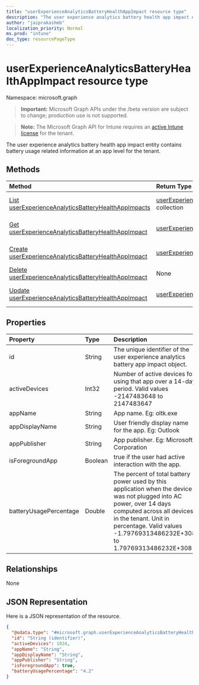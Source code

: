 ```yaml
---
title: "userExperienceAnalyticsBatteryHealthAppImpact resource type"
description: "The user experience analytics battery health app impact entity contains battery usage related information at an app level for the tenant."
author: "jaiprakashmb"
localization_priority: Normal
ms.prod: "intune"
doc_type: resourcePageType
---
```


# userExperienceAnalyticsBatteryHealthAppImpact resource type

Namespace: microsoft.graph

> **Important:** Microsoft Graph APIs under the /beta version are subject to change; production use is not supported.

> **Note:** The Microsoft Graph API for Intune requires an [active Intune license](https://go.microsoft.com/fwlink/?linkid=839381) for the tenant.

The user experience analytics battery health app impact entity contains battery usage related information at an app level for the tenant.

## Methods
|Method|Return Type|Description|
|:---|:---|:---|
|[List userExperienceAnalyticsBatteryHealthAppImpacts](../api/intune-devices-userexperienceanalyticsbatteryhealthappimpact-list.md)|[userExperienceAnalyticsBatteryHealthAppImpact](../resources/intune-devices-userexperienceanalyticsbatteryhealthappimpact.md) collection|List properties and relationships of the [userExperienceAnalyticsBatteryHealthAppImpact](../resources/intune-devices-userexperienceanalyticsbatteryhealthappimpact.md) objects.|
|[Get userExperienceAnalyticsBatteryHealthAppImpact](../api/intune-devices-userexperienceanalyticsbatteryhealthappimpact-get.md)|[userExperienceAnalyticsBatteryHealthAppImpact](../resources/intune-devices-userexperienceanalyticsbatteryhealthappimpact.md)|Read properties and relationships of the [userExperienceAnalyticsBatteryHealthAppImpact](../resources/intune-devices-userexperienceanalyticsbatteryhealthappimpact.md) object.|
|[Create userExperienceAnalyticsBatteryHealthAppImpact](../api/intune-devices-userexperienceanalyticsbatteryhealthappimpact-create.md)|[userExperienceAnalyticsBatteryHealthAppImpact](../resources/intune-devices-userexperienceanalyticsbatteryhealthappimpact.md)|Create a new [userExperienceAnalyticsBatteryHealthAppImpact](../resources/intune-devices-userexperienceanalyticsbatteryhealthappimpact.md) object.|
|[Delete userExperienceAnalyticsBatteryHealthAppImpact](../api/intune-devices-userexperienceanalyticsbatteryhealthappimpact-delete.md)|None|Deletes a [userExperienceAnalyticsBatteryHealthAppImpact](../resources/intune-devices-userexperienceanalyticsbatteryhealthappimpact.md).|
|[Update userExperienceAnalyticsBatteryHealthAppImpact](../api/intune-devices-userexperienceanalyticsbatteryhealthappimpact-update.md)|[userExperienceAnalyticsBatteryHealthAppImpact](../resources/intune-devices-userexperienceanalyticsbatteryhealthappimpact.md)|Update the properties of a [userExperienceAnalyticsBatteryHealthAppImpact](../resources/intune-devices-userexperienceanalyticsbatteryhealthappimpact.md) object.|

## Properties
|Property|Type|Description|
|:---|:---|:---|
|id|String|The unique identifier of the user experience analytics battery app impact object.|
|activeDevices|Int32|Number of active devices for using that app over a 14-day period. Valid values -2147483648 to 2147483647|
|appName|String|App name. Eg: oltk.exe|
|appDisplayName|String|User friendly display name for the app. Eg: Outlook|
|appPublisher|String|App publisher. Eg: Microsoft Corporation|
|isForegroundApp|Boolean|true if the user had active interaction with the app.|
|batteryUsagePercentage|Double|The percent of total battery power used by this application when the device was not plugged into AC power, over 14 days computed across all devices in the tenant. Unit in percentage. Valid values -1.79769313486232E+308 to 1.79769313486232E+308|

## Relationships
None

## JSON Representation
Here is a JSON representation of the resource.
<!-- {
  "blockType": "resource",
  "keyProperty": "id",
  "@odata.type": "microsoft.graph.userExperienceAnalyticsBatteryHealthAppImpact"
}
-->
``` json
{
  "@odata.type": "#microsoft.graph.userExperienceAnalyticsBatteryHealthAppImpact",
  "id": "String (identifier)",
  "activeDevices": 1024,
  "appName": "String",
  "appDisplayName": "String",
  "appPublisher": "String",
  "isForegroundApp": true,
  "batteryUsagePercentage": "4.2"
}
```

